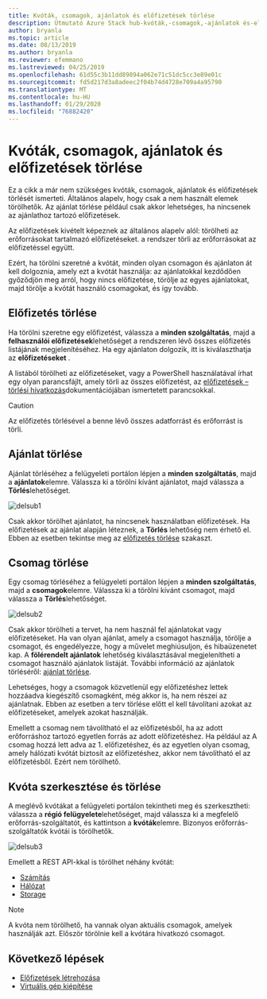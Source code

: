 ```yaml
---
title: Kvóták, csomagok, ajánlatok és előfizetések törlése
description: Útmutató Azure Stack hub-kvóták,-csomagok,-ajánlatok és-előfizetések törléséhez.
author: bryanla
ms.topic: article
ms.date: 08/13/2019
ms.author: bryanla
ms.reviewer: efemmano
ms.lastreviewed: 04/25/2019
ms.openlocfilehash: 61d55c3b11dd89894a062e71c51dc5cc3e89e01c
ms.sourcegitcommit: fd5d217d3a8adeec2f04b74d4728e709a4a95790
ms.translationtype: MT
ms.contentlocale: hu-HU
ms.lasthandoff: 01/29/2020
ms.locfileid: "76882420"
---
```

# <a name="delete-quotas-plans-offers-and-subscriptions"></a>Kvóták, csomagok, ajánlatok és előfizetések törlése

Ez a cikk a már nem szükséges kvóták, csomagok, ajánlatok és előfizetések törlését ismerteti. Általános alapelv, hogy csak a nem használt elemek törölhetők. Az ajánlat törlése például csak akkor lehetséges, ha nincsenek az ajánlathoz tartozó előfizetések.

Az előfizetések kivételt képeznek az általános alapelv alól: törölheti az erőforrásokat tartalmazó előfizetéseket. a rendszer törli az erőforrásokat az előfizetéssel együtt.

Ezért, ha törölni szeretné a kvótát, minden olyan csomagon és ajánlaton át kell dolgoznia, amely ezt a kvótát használja: az ajánlatokkal kezdődően győződjön meg arról, hogy nincs előfizetése, törölje az egyes ajánlatokat, majd törölje a kvótát használó csomagokat, és így tovább.

## <a name="delete-a-subscription"></a>Előfizetés törlése

Ha törölni szeretne egy előfizetést, válassza a **minden szolgáltatás**, majd a **felhasználói előfizetések**lehetőséget a rendszeren lévő összes előfizetés listájának megjelenítéséhez. Ha egy ajánlaton dolgozik, itt is kiválaszthatja az **előfizetéseket** .

A listából törölheti az előfizetéseket, vagy a PowerShell használatával írhat egy olyan parancsfájlt, amely törli az összes előfizetést, az [előfizetések – törlési hivatkozás](/rest/api/azurestack/subscriptions/delete)dokumentációjában ismertetett parancsokkal.

> [!CAUTION]
> Az előfizetés törlésével a benne lévő összes adatforrást és erőforrást is törli.

## <a name="delete-an-offer"></a>Ajánlat törlése

Ajánlat törléséhez a felügyeleti portálon lépjen a **minden szolgáltatás**, majd a **ajánlatok**elemre. Válassza ki a törölni kívánt ajánlatot, majd válassza a **Törlés**lehetőséget.

![delsub1](media/azure-stack-delete-offer/delsub1.png)

Csak akkor törölhet ajánlatot, ha nincsenek használatban előfizetések. Ha előfizetések az ajánlat alapján léteznek, a **Törlés** lehetőség nem érhető el. Ebben az esetben tekintse meg az [előfizetés törlése](#delete-a-subscription) szakaszt.

## <a name="delete-a-plan"></a>Csomag törlése

Egy csomag törléséhez a felügyeleti portálon lépjen a **minden szolgáltatás**, majd a **csomagok**elemre. Válassza ki a törölni kívánt csomagot, majd válassza a **Törlés**lehetőséget.

![delsub2](media/azure-stack-delete-offer/delsub2.png)

Csak akkor törölheti a tervet, ha nem használ fel ajánlatokat vagy előfizetéseket. Ha van olyan ajánlat, amely a csomagot használja, törölje a csomagot, és engedélyezze, hogy a művelet meghiúsuljon, és hibaüzenetet kap. A **fölérendelt ajánlatok** lehetőség kiválasztásával megjelenítheti a csomagot használó ajánlatok listáját. További információ az ajánlatok törléséről: [ajánlat törlése](#delete-an-offer).

Lehetséges, hogy a csomagok közvetlenül egy előfizetéshez lettek hozzáadva kiegészítő csomagként, még akkor is, ha nem részei az ajánlatnak. Ebben az esetben a terv törlése előtt el kell távolítani azokat az előfizetéseket, amelyek azokat használják.

Emellett a csomag nem távolítható el az előfizetésből, ha az adott erőforráshoz tartozó egyetlen forrás az adott előfizetéshez. Ha például az A csomag hozzá lett adva az 1. előfizetéshez, és az egyetlen olyan csomag, amely hálózati kvótát biztosít az előfizetéshez, akkor nem távolítható el az előfizetésből. Ezért nem törölhető.

## <a name="edit-and-delete-a-quota"></a>Kvóta szerkesztése és törlése

A meglévő kvótákat a felügyeleti portálon tekintheti meg és szerkesztheti: válassza a **régió felügyelete**lehetőséget, majd válassza ki a megfelelő erőforrás-szolgáltatót, és kattintson a **kvóták**elemre. Bizonyos erőforrás-szolgáltatók kvótái is törölhetők.

![delsub3](media/azure-stack-delete-offer/delsub3.png)

Emellett a REST API-kkal is törölhet néhány kvótát:

- [Számítás](/rest/api/azurestack/quotas%20(compute)/delete)
- [Hálózat](/rest/api/azurestack/quotas%20(network)/delete)
- [Storage](/rest/api/azurestack/storagequotas/delete)

> [!NOTE]
> A kvóta nem törölhető, ha vannak olyan aktuális csomagok, amelyek használják azt. Először törölnie kell a kvótára hivatkozó csomagot.

## <a name="next-steps"></a>Következő lépések

- [Előfizetések létrehozása](azure-stack-subscribe-plan-provision-vm.md)
- [Virtuális gép kiépítése](../user/azure-stack-create-vm-template.md)
